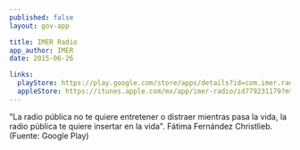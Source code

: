 ```yaml
---
published: false
layout: gov-app

title: IMER Radio
app_author: IMER
date: 2015-06-26

links:
  playStore: https://play.google.com/store/apps/details?id=com.imer.radio
  appleStore: https://itunes.apple.com/mx/app/imer-radio/id779231179?mt=8
---
```

"La radio pública no te quiere entretener o distraer mientras pasa la vida, la radio pública te quiere insertar en la vida". Fátima Fernández Christlieb. (Fuente: Google Play)
